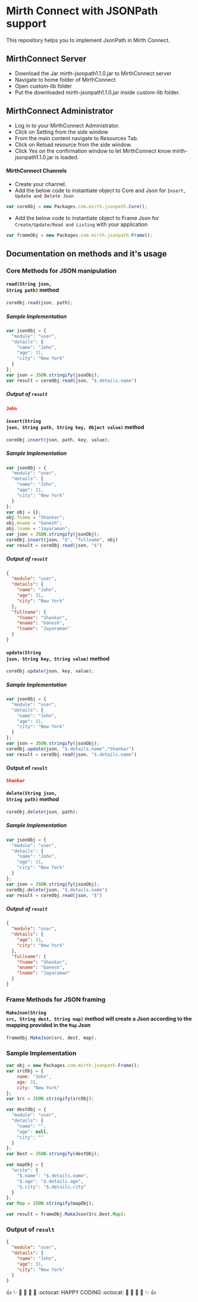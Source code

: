 # Mirth Connect with JSONPath support

This repository helps you to implement JsonPath in Mirth Connect. 

## MirthConnect Server
* Download the Jar mirth-jsonpath1.1.0.jar to MirthConnect server
* Navigate to home folder of MirthConnect
* Open custom-lib folder
* Put the downloaded mirth-jsonpath1.1.0.jar inside custom-lib folder.

## MirthConnect Administrator
* Log in to your MirthConnect Administrator.
* Click on Setting from the side window
* From the main content navigate to Resources Tab.
* Click on Reload resource from the side window.
* Click Yes on the confirmation window to let MirthConnect know mirth-jsonpath1.1.0.jar is loaded.

#### MirthConnect Channels

* Create your channel.
* Add the below code to instantiate object to Core and Json for <code>Insert, Update and Delete Json</code>
``` javascript
var coreObj = new Packages.com.mirth.jsonpath.Core();
```
* Add the below code to instantiate object to Frame Json for <code>Create/Update/Read and Listing</code> with your application
``` javascript
var frameObj = new Packages.com.mirth.jsonpath.Frame();
```
## Documentation on methods and it's usage

### Core Methods for JSON manipulation
#### <code>read(String json, String path)</code> method
``` javascript
coreObj.read(json, path);
```
##### Sample Implementation
``` javascript
var jsonObj = {
  "module": "user",
  "details": {
    "name": "John",
    "age": 31,
    "city": "New York"
  }
};
var json = JSON.stringify(jsonObj);
var result = coreObj.read(json, "$.details.name")
```
##### Output of <code>result</code>
``` json
John
```
#### <code>insert(String json, String path, String key, Object value)</code> method
``` javascript
coreObj.insert(json, path, key, value);
```
##### Sample Implementation
``` javascript
var jsonObj = {
  "module": "user",
  "details": {
    "name": "John",
    "age": 31,
    "city": "New York"
  }
};
var obj = {};
obj.fname = "Shankar";
obj.mname = "Ganesh";
obj.lname = "Jayaraman";
var json = JSON.stringify(jsonObj);
coreObj.insert(json, "$", "fullname", obj)
var result = coreObj.read(json, "$")
```
##### Output of <code>result</code>
``` json
{
  "module": "user",
  "details": {
    "name": "John",
    "age": 31,
    "city": "New York"
  },
  "fullname": {
    "fname": "Shankar",
    "mname": "Ganesh",
    "lname": "Jayaraman"
  }
}
```
#### <code>update(String json, String key, String value)</code> method
``` javascript
coreObj.update(json, key, value);
```
##### Sample Implementation
``` javascript
var jsonObj = {
  "module": "user",
  "details": {
    "name": "John",
    "age": 31,
    "city": "New York"
  }
};
var json = JSON.stringify(jsonObj);
coreObj.update(json, "$.details.name","Shankar")
var result = coreObj.read(json, "$.details.name")
```
#### Output of <code>result</code>
``` json
Shankar
```
#### <code>delete(String json, String path)</code> method
``` javascript
coreObj.delete(json, path);
```
##### Sample Implementation
``` javascript
var jsonObj = {
  "module": "user",
  "details": {
    "name": "John",
    "age": 31,
    "city": "New York"
  }
};
var json = JSON.stringify(jsonObj);
coreObj.delete(json, "$.details.name")
var result = coreObj.read(json, "$")
```
##### Output of <code>result</code>
``` json
{
  "module": "user",
  "details": {
    "age": 31,
    "city": "New York"
  },
  "fullname": {
    "fname": "Shankar",
    "mname": "Ganesh",
    "lname": "Jayaraman"
  }
}
```

### Frame Methods for JSON framing
#### <code>MakeJson(String src, String dest, String map)</code> method will create a Json according to the mapping provided in the <code>Map</code> Json
``` javascript
frameObj.MakeJson(src, dest, map);
```
### Sample Implementation
``` javascript
var obj = new Packages.com.mirth.jsonpath.Frame();
var srcObj = {
    name: "John",
    age: 31,
    city: "New York"
};
var Src = JSON.stringify(srcObj);

var destObj = {
  "module": "user",
  "details": {
    "name": "",
    "age": null,
    "city": ""
  }
};
var Dest = JSON.stringify(destObj);

var mapObj = {
  "write": {
    "$.name": "$.details.name",
    "$.age": "$.details.age",
    "$.city": "$.details.city"
  }
};
var Map = JSON.stringify(mapObj);

var result = frameObj.MakeJson(Src,Dest,Map);
```
### Output of <code>result</code>
``` json
{
  "module": "user",
  "details": {
    "name": "John",
    "age": 31,
    "city": "New York"
  }
}
```

:+1: :sparkles: :camel: :tada: :rocket: :metal: :octocat:  HAPPY CODING :octocat: :metal: :rocket: :tada: :camel: :sparkles: :+1:
       
